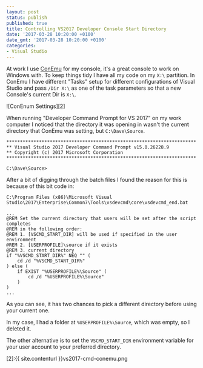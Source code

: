 ```yaml
---
layout: post
status: publish
published: true
title: Controlling VS2017 Developer Console Start Directory
date: '2017-03-28 10:20:00 +0100'
date_gmt: '2017-03-28 10:20:00 +0100'
categories:
- Visual Studio
---
```


At work I use [ConEmu][1] for my console, it's a great console to work on Windows with.
To keep things tidy I have all my code on my `X:\` partition.
In ConEmu I have different "Tasks" setup for different configurations of Visual Studio and
pass `/Dir X:\` as one of the task parameters so that a new Console's current Dir is `X:\`.

![ConEnum Settings][2]

When running "Developer Command Prompt for VS 2017" on my work computer I noticed that the directory
it was opening in wasn't the current directory that ConEmu was setting, but `C:\Dave\Source`.

``` plain
**********************************************************************
** Visual Studio 2017 Developer Command Prompt v15.0.26228.9
** Copyright (c) 2017 Microsoft Corporation
**********************************************************************

C:\Dave\Source>
```

After a bit of digging through the batch files I found the reason for this is because of this bit code in:

`C:\Program Files (x86)\Microsoft Visual Studio\2017\Enterprise\Common7\Tools\vsdevcmd\core\vsdevcmd_end.bat`

``` batch
...
@REM Set the current directory that users will be set after the script completes
@REM in the following order:
@REM 1. [VSCMD_START_DIR] will be used if specified in the user environment
@REM 2. [USERPROFILE]\source if it exists
@REM 3. current directory
if "%VSCMD_START_DIR%" NEQ "" (
    cd /d "%VSCMD_START_DIR%"
) else (
    if EXIST "%USERPROFILE%\Source" (
        cd /d "%USERPROFILE%\Source"
    )
)
...
```

As you can see, it has two chances to pick a different directory before using your current one.

In my case, I had a folder at `%USERPROFILE%\Source`, which was empty, so I deleted it.

The other alternative is to set the `VSCMD_START_DIR` environment variable for your user account to your preferred directory.

[1]:https://conemu.github.io/
[2]:{{ site.contenturl }}vs2017-cmd-conemu.png